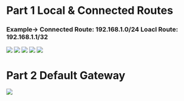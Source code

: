 # Part 1  Local & Connected Routes
### Example-> Connected Route: 192.168.1.0/24  Loacl Route: 192.168.1.1/32  
<img src="https://user-images.githubusercontent.com/84318379/230818221-039217fd-5baf-4e97-a117-a4478ce743d3.png">
<img src="https://user-images.githubusercontent.com/84318379/230818700-ae286806-31ef-4e1c-9ab5-a713d3eb036f.png">
<img src="https://user-images.githubusercontent.com/84318379/230818244-5f09aad4-8456-4d3b-869d-9a005464cada.png">
<img src="https://user-images.githubusercontent.com/84318379/230818255-5ee90565-4fc7-445d-bb41-d7609a1941d8.png">
<img src="https://user-images.githubusercontent.com/84318379/230818264-0a88609c-ba4f-46d5-adf6-e41a252be682.png">

# Part 2 Default Gateway
<img src="https://user-images.githubusercontent.com/84318379/230853714-335d4402-90b4-4143-b04c-9b565371e5bd.png">
